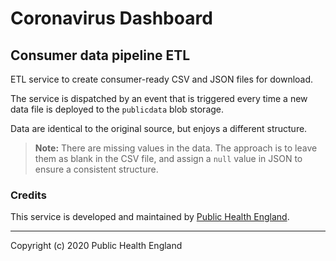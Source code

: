 # Coronavirus Dashboard

## Consumer data pipeline ETL

ETL service to create consumer-ready CSV and JSON files for download.

The service is dispatched by an event that is triggered every time
a new data file is deployed to the ``publicdata`` blob storage.

Data are identical to the original source, but enjoys a different structure.

> **Note:** There are missing values in the data. The approach is to leave them
  as blank in the CSV file, and assign a ``null`` value in JSON to
  ensure a consistent structure.

### Credits
This service is developed and maintained by [Public Health England](https://www.gov.uk/government/organisations/public-health-england).

---

Copyright (c) 2020 Public Health England